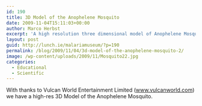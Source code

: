 ```yaml
---
id: 190
title: 3D Model of the Anophelene Mosquito
date: 2009-11-04T15:11:03+00:00
author: Marco Herbst
excerpt: 'A high resolution three dimensional model of Anophelene Mosquito. '
layout: post
guid: http://lunch.ie/malariamuseum/?p=190
permalink: /blog/2009/11/04/3d-model-of-the-anophelene-mosquito-2/
image: /wp-content/uploads/2009/11/Mosquito22.jpg
categories:
  - Educational
  - Scientific
---
```

<div>
  With thanks to Vulcan World Entertainment Limited (<a href="http://www.vulcanworld.com/" target="_blank" rel="nofollow">www.vulcanworld.com</a>) we have a high-res 3D Model of the Anophelene Mosquito.
</div>

<div>
  <span style="font-family: arial, sans-serif, 'Arial Unicode MS'; color: #000000;"><br /> </span>
</div>

<div>
  <span style="font-family: arial, sans-serif, 'Arial Unicode MS'; color: #000000;"><a href="http://picasaweb.google.com/lh/photo/MpW3jOCocZxda9kmU11ujw?authkey=Gv1sRgCN_Qr_CR37ibggE"><img alt="" src="http://lh6.ggpht.com/_8RqlO6wnTJQ/SvQu5XRcyJI/AAAAAAAAKu8/gp5vvg-LtUg/s400/Mosquito2.jpg" border="0" /></a></span>
</div>